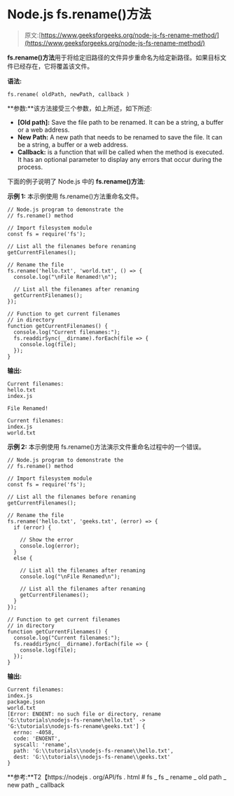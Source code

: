 # Node.js fs.rename()方法

> 原文:[https://www.geeksforgeeks.org/node-js-fs-rename-method/](https://www.geeksforgeeks.org/node-js-fs-rename-method/)

**fs.rename()方法**用于将给定旧路径的文件异步重命名为给定新路径。如果目标文件已经存在，它将覆盖该文件。

**语法:**

```
fs.rename( oldPath, newPath, callback )
```

**参数:**该方法接受三个参数，如上所述，如下所述:

*   **[Old path]:** Save the file path to be renamed. It can be a string, a buffer or a web address.
*   **New Path:** A new path that needs to be renamed to save the file. It can be a string, a buffer or a web address.
*   **Callback:** is a function that will be called when the method is executed. It has an optional parameter to display any errors that occur during the process.

下面的例子说明了 Node.js 中的 **fs.rename()方法**:

**示例 1:** 本示例使用 fs.rename()方法重命名文件。

```
// Node.js program to demonstrate the    
// fs.rename() method 

// Import filesystem module
const fs = require('fs');

// List all the filenames before renaming
getCurrentFilenames();

// Rename the file
fs.rename('hello.txt', 'world.txt', () => {
  console.log("\nFile Renamed!\n");

  // List all the filenames after renaming
  getCurrentFilenames();
});

// Function to get current filenames
// in directory
function getCurrentFilenames() {
  console.log("Current filenames:");
  fs.readdirSync(__dirname).forEach(file => {
    console.log(file);
  });
}
```

**输出:**

```
Current filenames:
hello.txt
index.js

File Renamed!

Current filenames:
index.js
world.txt
```

**示例 2:** 本示例使用 fs.rename()方法演示文件重命名过程中的一个错误。

```
// Node.js program to demonstrate the    
// fs.rename() method 

// Import filesystem module
const fs = require('fs');

// List all the filenames before renaming
getCurrentFilenames();

// Rename the file
fs.rename('hello.txt', 'geeks.txt', (error) => {
  if (error) {

    // Show the error 
    console.log(error);
  }
  else {

    // List all the filenames after renaming
    console.log("\nFile Renamed\n");

    // List all the filenames after renaming
    getCurrentFilenames();
  }
});

// Function to get current filenames
// in directory
function getCurrentFilenames() {
  console.log("Current filenames:");
  fs.readdirSync(__dirname).forEach(file => {
    console.log(file);
  });
}
```

**输出:**

```
Current filenames:
index.js
package.json
world.txt
[Error: ENOENT: no such file or directory, rename 
'G:\tutorials\nodejs-fs-rename\hello.txt' ->
'G:\tutorials\nodejs-fs-rename\geeks.txt'] {
  errno: -4058,
  code: 'ENOENT',
  syscall: 'rename',
  path: 'G:\\tutorials\\nodejs-fs-rename\\hello.txt',
  dest: 'G:\\tutorials\\nodejs-fs-rename\\geeks.txt'
}
```

**参考:**T2【https://nodejs . org/API/fs . html # fs _ fs _ rename _ old path _ new path _ callback